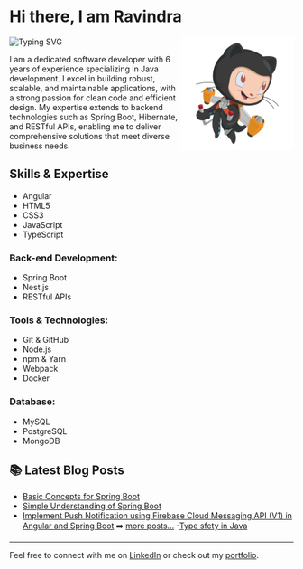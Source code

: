 # Hi there, I am Ravindra

![Typing SVG](https://readme-typing-svg.herokuapp.com?color=36BCF7&lines=Software+Developer;Backend+Developer;Passionate+Coder;Tech+Enthusiast)
<img src="cat.png" align="right" width="200"/>

I am a dedicated software developer with 6 years of experience specializing in Java development. I excel in building robust, scalable, and maintainable applications, with a 
strong passion for clean code and efficient design. My expertise extends to backend technologies such as Spring Boot, Hibernate, and RESTful APIs, enabling me to deliver 
comprehensive solutions that meet diverse business needs.





## Skills & Expertise
- Angular
- HTML5
- CSS3
- JavaScript
- TypeScript

### Back-end Development:
- Spring Boot
- Nest.js
- RESTful APIs

### Tools & Technologies:
- Git & GitHub
- Node.js
- npm & Yarn
- Webpack
- Docker

### Database:
- MySQL
- PostgreSQL
- MongoDB

## 📚 Latest Blog Posts
- [Basic Concepts for Spring Boot](https://ravindrasiddavatam.wordpress.com/2024/08/15/basics-of-springboot/)
- [Simple Understanding of Spring Boot](#)
- [Implement Push Notification using Firebase Cloud Messaging API (V1) in Angular and Spring Boot](#)
➡️ [more posts...](#)
-[Type sfety in Java](https://ravindrasiddavatam.wordpress.com/2024/08/15/type-safety-in-java/)

---

Feel free to connect with me on [LinkedIn](https://www.linkedin.com/in/ravindra-sv/) or check out my [portfolio](#).

